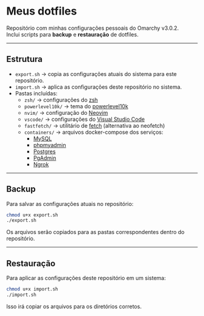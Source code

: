 # Meus dotfiles

Repositório com minhas configurações pessoais do Omarchy v3.0.2.  
Inclui scripts para **backup** e **restauração** de dotfiles.

---

## Estrutura

- `export.sh` → copia as configurações atuais do sistema para este repositório.
- `import.sh` → aplica as configurações deste repositório no sistema.
- Pastas incluídas:
  <!-- - `tmux/` → configurações do [tmux](https://github.com/tmux/tmux) -->
  - `zsh/` → configurações do [zsh](https://www.zsh.org/)
  - `powerlevel10k/` → tema do [powerlevel10k](https://github.com/romkatv/powerlevel10k)
  - `nvim/` → configuração do [Neovim](https://neovim.io/)
  - `vscode/` → configurações do [Visual Studio Code](https://code.visualstudio.com/)
  <!-- - `ghostty/` → terminal [Ghostty](https://ghostty.org/) -->
  - `fastfetch/` → utilitário de [fetch](https://github.com/fastfetch-cli/fastfetch) (alternativa ao neofetch)
  <!-- - `crankshaft/` → configs do [Crankshaft](https://github.com/KraXen72/crankshaft) -->
  - `containers/` → arquivos docker-compose dos serviços:
    - [MySQL](https://hub.docker.com/layers/library/mysql/8.0/images/sha256-2ffdae66a52f43285d85feee74d706b625486148f06184b8968962df921f49bc)
    - [phpmyadmin](https://hub.docker.com/layers/library/phpmyadmin/latest/images/sha256-6e8d3ad107917937fcade73cbab0c614a802e8238031c5f50c0ddd8fcc451b4e)
    - [Postgres](https://hub.docker.com/layers/library/postgres/latest/images/sha256-032ddd16227ac678ba50c516ad328a22412883cce019b4a31948688ff2b741da)
    - [PgAdmin](https://hub.docker.com/layers/dpage/pgadmin4/8.10/images/sha256-da70c1222eec67620a6259ab46a29b27e434181d20187d3a3a95ba6e647da500)
    - [Ngrok](https://hub.docker.com/layers/ngrok/ngrok/latest/images/sha256-beb85e9dfde71d6522736c8e7343b61cfcec41aeb898707b1eec13d28df6165e)
  
---

## Backup

Para salvar as configurações atuais no repositório:

```bash
chmod u+x export.sh
./export.sh
````

Os arquivos serão copiados para as pastas correspondentes dentro do repositório.

---

## Restauração

Para aplicar as configurações deste repositório em um sistema:

```bash
chmod u+x import.sh
./import.sh
```

Isso irá copiar os arquivos para os diretórios corretos.
